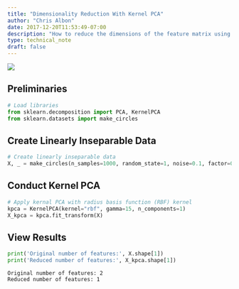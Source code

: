 ```yaml
---
title: "Dimensionality Reduction With Kernel PCA"
author: "Chris Albon"
date: 2017-12-20T11:53:49-07:00
description: "How to reduce the dimensions of the feature matrix using kernels for machine learning in Python."
type: technical_note
draft: false
---
```

<a alt="Dimensionality Reduction With Kernel PCA" href="https://machinelearningflashcards.com">
    <img src="/images/machine_learning_flashcards/Kernel_PCA_print.png" class="flashcard center-block">
</a>

## Preliminaries


```python
# Load libraries
from sklearn.decomposition import PCA, KernelPCA
from sklearn.datasets import make_circles
```

## Create Linearly Inseparable Data


```python
# Create linearly inseparable data
X, _ = make_circles(n_samples=1000, random_state=1, noise=0.1, factor=0.1)
```

## Conduct Kernel PCA


```python
# Apply kernal PCA with radius basis function (RBF) kernel
kpca = KernelPCA(kernel="rbf", gamma=15, n_components=1)
X_kpca = kpca.fit_transform(X)
```

## View Results


```python
print('Original number of features:', X.shape[1])
print('Reduced number of features:', X_kpca.shape[1])
```

    Original number of features: 2
    Reduced number of features: 1

